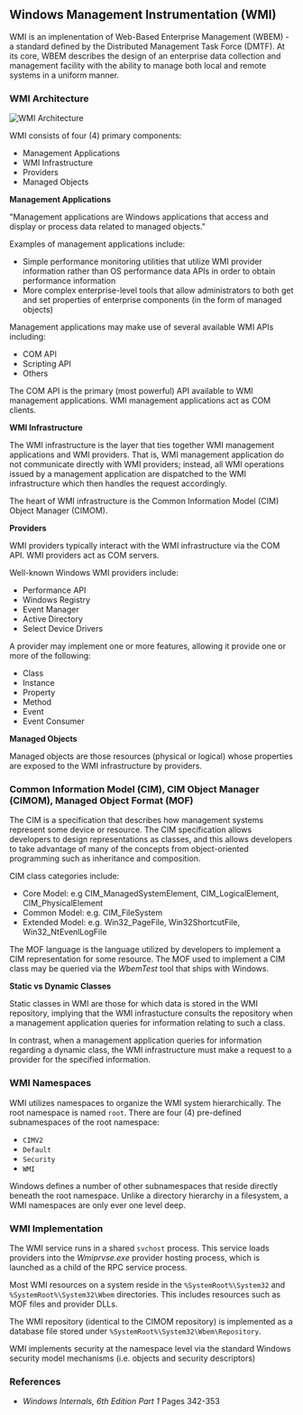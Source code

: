 ## Windows Management Instrumentation (WMI)

WMI is an implenentation of Web-Based Enterprise Management (WBEM) - a standard defined by the Distributed Management Task Force (DMTF). At its core, WBEM describes the design of an enterprise data collection and management facility with the ability to manage both local and remote systems in a uniform manner.

### WMI Architecture

![WMI Architecture](Local/WmiArchitecture)

WMI consists of four (4) primary components:

- Management Applications
- WMI Infrastructure
- Providers
- Managed Objects

**Management Applications**

"Management applications are Windows applications that access and display or process data related to managed objects."

Examples of management applications include:
- Simple performance monitoring utilities that utilize WMI provider information rather than OS performance data APIs in order to obtain performance information
- More complex enterprise-level tools that allow administrators to both get and set properties of enterprise components (in the form of managed objects)

Management applications may make use of several available WMI APIs including:
- COM API
- Scripting API
- Others

The COM API is the primary (most powerful) API available to WMI management applications. WMI management applications act as COM clients.

**WMI Infrastructure**

The WMI infrastructure is the layer that ties together WMI management applications and WMI providers. That is, WMI management application do not communicate directly with WMI providers; instead, all WMI operations issued by a management application are dispatched to the WMI infrastructure which then handles the request accordingly.

The heart of WMI infrastructure is the Common Information Model (CIM) Object Manager (CIMOM). 

**Providers**

WMI providers typically interact with the WMI infrastructure via the COM API. WMI providers act as COM servers.

Well-known Windows WMI providers include:
- Performance API
- Windows Registry
- Event Manager
- Active Directory
- Select Device Drivers

A provider may implement one or more features, allowing it provide one or more of the following:
- Class
- Instance
- Property
- Method
- Event
- Event Consumer

**Managed Objects**

Managed objects are those resources (physical or logical) whose properties are exposed to the WMI infrastructure by providers.

### Common Information Model (CIM), CIM Object Manager (CIMOM), Managed Object Format (MOF)

The CIM is a specification that describes how management systems represent some device or resource. The CIM specification allows developers to design representations as classes, and this allows developers to take advantage of many of the concepts from object-oriented programming such as inheritance and composition. 

CIM class categories include:
- Core Model: e.g CIM_ManagedSystemElement, CIM_LogicalElement, CIM_PhysicalElement
- Common Model: e.g. CIM_FileSystem
- Extended Model: e.g. Win32_PageFile, Win32ShortcutFile, Win32_NtEvenlLogFile

The MOF language is the language utilized by developers to implement a CIM representation for some resource. The MOF used to implement a CIM class may be queried via the _WbemTest_ tool that ships with Windows.

**Static vs Dynamic Classes**

Static classes in WMI are those for which data is stored in the WMI repository, implying that the WMI infrastucture consults the repository when a management application queries for information relating to such a class.

In contrast, when a management application queries for information regarding a dynamic class, the WMI infrastructure must make a request to a provider for the specified information.

### WMI Namespaces

WMI utilizes namespaces to organize the WMI system hierarchically. The root namespace is named `root`. There are four (4) pre-defined subnamespaces of the root namespace:
- `CIMV2`
- `Default`
- `Security`
- `WMI`

Windows defines a number of other subnamespaces that reside directly beneath the root namespace. Unlike a directory hierarchy in a filesystem, a WMI namespaces are only ever one level deep.

### WMI Implementation

The WMI service runs in a shared `svchost` process. This service loads providers into the _Wmiprvse.exe_ provider hosting process, which is launched as a child of the RPC service process.

Most WMI resources on a system reside in the `%SystemRoot%\System32` and `%SystemRoot%\System32\Wbem` directories. This includes resources such as MOF files and provider DLLs.

The WMI repository (identical to the CIMOM repository) is implemented as a database file stored under `%SystemRoot%\System32\Wbem\Repository`. 

WMI implements security at the namespace level via the standard Windows security model mechanisms (i.e. objects and security descriptors)

### References

- _Windows Internals, 6th Edition Part 1_ Pages 342-353